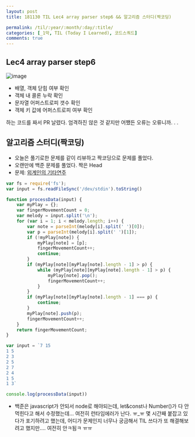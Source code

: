 ```yaml
---
layout: post
title: 181130 TIL Lec4 array parser step6 && 알고리즘 스터디(짝코딩)

permalink: /til/:year/:month/:day/:title/
categories: [_1막, TIL (Today I Learned), 코드스쿼드]
comments: true
---
```


## Lec4 array parser step6

![image](https://user-images.githubusercontent.com/40848630/49295497-3a7b6700-f4f9-11e8-9238-14c3c1713df7.png)


- 배열, 객체 닫힘 여부 확인
- 객체 내 콜론 누락 확인
- 문자열 어퍼스트로피 갯수 확인
- 객체 키 값에 어퍼스트로피 여부 확인

하는 코드를 짜서 PR 날렸다. 엄격하진 않은 것 같지만 어쨌든 오류는 오류니까. . .

## 알고리즘 스터디(짝코딩)
- 오늘은 풀기로한 문제를 같이 리뷰하고 짝코딩으로 문제를 풀었다.
- 오랜만에 백준 문제를 풀었다. 짝은 Head
- 문제: [외계인의 기타연주](https://www.acmicpc.net/problem/2841)

``` javascript
var fs = require('fs');
var input = fs.readFileSync('/dev/stdin').toString()

function processData(input) {
    var myPlay = {};
    var fingerMovementCount = 0;
    var melody = input.split('\n');
    for (var i = 1; i < melody.length; i++) {
        var note = parseInt(melody[i].split(' ')[0]);
        var p = parseInt(melody[i].split(' ')[1]);
        if (!myPlay[note]) {
            myPlay[note] = [p];
            fingerMovementCount++;
            continue;
        }
        if (myPlay[note][myPlay[note].length - 1] > p) {
            while (myPlay[note][myPlay[note].length - 1] > p) {
                myPlay[note].pop();
                fingerMovementCount++;
            }
        }
        if (myPlay[note][myPlay[note].length - 1] === p) {
            continue;
        }
        myPlay[note].push(p);
        fingerMovementCount++;
    }
    return fingerMovementCount;
}

var input = `7 15
1 5
2 3
2 5
2 7
2 4
1 5
1 3`

console.log(processData(input))
```

- 백준은 javascript가 안되서 node로 해야되는데, let&const나 Number()가 다 안 먹힌다고 해서 수정했는데... 여전히 런타임에러가 난다. ㅠ_ㅠ 몇 시간째 붙잡고 있다가 포기하려고 했는데, 어디가 문제인지 너무나 궁금해서 TIL 쓰다가 또 해결해보려고 했지만.... 여전히 안ㅋ됨ㅋ ㅠㅠ 
